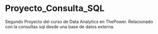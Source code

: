 # Proyecto_Consulta_SQL
Segundo Proyecto del curso de Data Analytics en ThePower. Relacionado con la consultas sql desde una base de datos externa.
